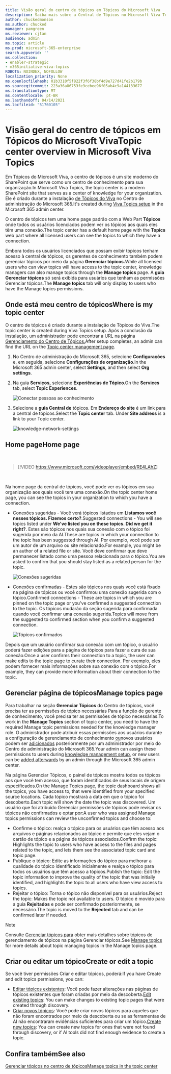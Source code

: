 ```yaml
---
title: Visão geral do centro de tópicos em Tópicos do Microsoft Viva
description: Saiba mais sobre a Central de Tópicos no Microsoft Viva Topics.
author: chuckedmonson
ms.author: chucked
manager: pamgreen
ms.reviewer: cjtan
audience: admin
ms.topic: article
ms.prod: microsoft-365-enterprise
search.appverid: ''
ms.collection:
- enabler-strategic
- m365initiative-viva-topics
ROBOTS: NOINDEX, NOFOLLOW
localization_priority: None
ms.openlocfilehash: 01b3310f5f822f3f6f38bf4d9e727d41fe2b179b
ms.sourcegitcommit: 223a36a86753fe9cebee96f05ab4c9a144133677
ms.translationtype: MT
ms.contentlocale: pt-BR
ms.lasthandoff: 04/14/2021
ms.locfileid: "51760105"
---
```

# <a name="topic-center-overview-in-microsoft-viva-topics"></a><span data-ttu-id="0938f-103">Visão geral do centro de tópicos em Tópicos do Microsoft Viva</span><span class="sxs-lookup"><span data-stu-id="0938f-103">Topic center overview in Microsoft Viva Topics</span></span>


<span data-ttu-id="0938f-104">Em Tópicos do Microsoft Viva, o centro de tópicos é um site moderno do SharePoint que serve como um centro de conhecimento para sua organização.</span><span class="sxs-lookup"><span data-stu-id="0938f-104">In Microsoft Viva Topics, the topic center is a modern SharePoint site that serves as a center of knowledge for your organization.</span></span> <span data-ttu-id="0938f-105">Ele é criado durante a instalação [de Tópicos do Viva](set-up-topic-experiences.md) no Centro de administração do Microsoft 365.</span><span class="sxs-lookup"><span data-stu-id="0938f-105">It's created during [Viva Topics setup](set-up-topic-experiences.md) in the Microsoft 365 admin center.</span></span>

<span data-ttu-id="0938f-106">O centro de tópicos tem uma home page padrão com a Web Part **Tópicos** onde todos os usuários licenciados podem ver os tópicos aos quais eles têm uma conexão.</span><span class="sxs-lookup"><span data-stu-id="0938f-106">The topic center has a default home page with the **Topics** web part where all licensed users can see the topics to which they have a connection.</span></span> 

<span data-ttu-id="0938f-107">Embora todos os usuários licenciados que possam exibir tópicos tenham acesso à central de tópicos, os gerentes de conhecimento também podem gerenciar tópicos por meio da página **Gerenciar tópicos.**</span><span class="sxs-lookup"><span data-stu-id="0938f-107">While all licensed users who can view topics will have access to the topic center, knowledge managers can also manage topics through the **Manage topics** page.</span></span> <span data-ttu-id="0938f-108">A **guia Gerenciar tópicos** só será exibida para usuários que tenham as permissões Gerenciar tópicos.</span><span class="sxs-lookup"><span data-stu-id="0938f-108">The **Manage topics** tab will only display to users who have the Manage topics permissions.</span></span> 

## <a name="where-is-my-topic-center"></a><span data-ttu-id="0938f-109">Onde está meu centro de tópicos</span><span class="sxs-lookup"><span data-stu-id="0938f-109">Where is my topic center</span></span>

<span data-ttu-id="0938f-110">O centro de tópicos é criado durante a instalação de Tópicos do Viva.</span><span class="sxs-lookup"><span data-stu-id="0938f-110">The topic center is created during Viva Topics setup.</span></span> <span data-ttu-id="0938f-111">Após a conclusão da instalação, um administrador pode encontrar a URL na página [Gerenciamento do Centro de Tópicos.](./topic-experiences-administration.md#to-access-topics-management-settings)</span><span class="sxs-lookup"><span data-stu-id="0938f-111">After setup completes, an admin can find the URL on the [Topic center management page](./topic-experiences-administration.md#to-access-topics-management-settings).</span></span>


1. <span data-ttu-id="0938f-112">No Centro de administração do Microsoft 365, selecione **Configurações** e, em seguida, selecione **Configurações de organização**.</span><span class="sxs-lookup"><span data-stu-id="0938f-112">In the Microsoft 365 admin center, select **Settings**, and then select **Org settings**.</span></span>
2. <span data-ttu-id="0938f-113">Na guia **Serviços,** selecione **Experiências de Tópico**.</span><span class="sxs-lookup"><span data-stu-id="0938f-113">On the **Services** tab, select **Topic Experiences**.</span></span>

    ![Conectar pessoas ao conhecimento](../media/admin-org-knowledge-options-completed.png) </br>

3. <span data-ttu-id="0938f-115">Selecione a **guia Central de** tópicos. Em **Endereço do site** é um link para a central de tópicos.</span><span class="sxs-lookup"><span data-stu-id="0938f-115">Select the **Topic center** tab. Under **Site address** is a link to your Topic center.</span></span>

    ![knowledge-network-settings](../media/knowledge-network-settings-topic-center.png) </br>



## <a name="home-page"></a><span data-ttu-id="0938f-117">Home page</span><span class="sxs-lookup"><span data-stu-id="0938f-117">Home page</span></span>

</br>

> [!VIDEO https://www.microsoft.com/videoplayer/embed/RE4LAhZ]  

</br>


<span data-ttu-id="0938f-118">Na home page da central de tópicos, você pode ver os tópicos em sua organização aos quais você tem uma conexão.</span><span class="sxs-lookup"><span data-stu-id="0938f-118">On the topic center home page, you can see the topics in your organization to which you have a connection.</span></span>

- <span data-ttu-id="0938f-119">Conexões sugeridas - Você verá tópicos listados em **Listamos você nesses tópicos. Fizemos certo?**.</span><span class="sxs-lookup"><span data-stu-id="0938f-119">Suggested connections - You will see topics listed under **We've listed you on these topics. Did we get it right?**.</span></span> <span data-ttu-id="0938f-120">Estes são tópicos nos quais sua conexão com o tópico foi sugerida por meio da AI.</span><span class="sxs-lookup"><span data-stu-id="0938f-120">These are topics in which your connection to the topic has been suggested through AI.</span></span> <span data-ttu-id="0938f-121">Por exemplo, você pode ser um autor de um arquivo ou site relacionado.</span><span class="sxs-lookup"><span data-stu-id="0938f-121">For example, you might be an author of a related file or site.</span></span> <span data-ttu-id="0938f-122">Você deve confirmar que deve permanecer listado como uma pessoa relacionada para o tópico.</span><span class="sxs-lookup"><span data-stu-id="0938f-122">You are asked to confirm that you should stay listed as a related person for the topic.</span></span>

   ![Conexões sugeridas](../media/knowledge-management/my-topics.png) </br>
 
- <span data-ttu-id="0938f-124">Conexões confirmadas - Estes são tópicos nos quais você está fixado na página de tópicos ou você confirmou uma conexão sugerida com o tópico.</span><span class="sxs-lookup"><span data-stu-id="0938f-124">Confirmed connections - These are topics in which you are pinned on the topic page or you've confirmed a suggested connection to the topic.</span></span> <span data-ttu-id="0938f-125">Os tópicos mudarão da seção sugerida para confirmada quando você confirmar uma conexão sugerida.</span><span class="sxs-lookup"><span data-stu-id="0938f-125">Topics will move from the suggested to confirmed section when you confirm a suggested connection.</span></span>
 
   ![Tópicos confirmados](../media/knowledge-management/my-topics-confirmed.png) </br>

<span data-ttu-id="0938f-127">Depois que um usuário confirmar sua conexão com um tópico, o usuário poderá fazer edições para a página de tópicos para fazer a cura de sua conexão.</span><span class="sxs-lookup"><span data-stu-id="0938f-127">Once a user confirms their connection to a topic, the user can make edits to the topic page to curate their connection.</span></span> <span data-ttu-id="0938f-128">Por exemplo, eles podem fornecer mais informações sobre sua conexão com o tópico.</span><span class="sxs-lookup"><span data-stu-id="0938f-128">For example, they can provide more information about their connection to the topic.</span></span>


## <a name="manage-topics-page"></a><span data-ttu-id="0938f-129">Gerenciar página de tópicos</span><span class="sxs-lookup"><span data-stu-id="0938f-129">Manage topics page</span></span>

<span data-ttu-id="0938f-130">Para trabalhar na seção **Gerenciar Tópicos** do Centro de tópicos, você precisa ter as permissões de tópico necessárias Para a função de gerente de conhecimento, você precisa ter as permissões de tópico necessárias.</span><span class="sxs-lookup"><span data-stu-id="0938f-130">To work in the **Manage Topics** section of topic center, you need to have the required Manage topic permissions needed for the knowledge manager role.</span></span> <span data-ttu-id="0938f-131">O administrador pode atribuir essas permissões aos usuários durante a configuração de gerenciamento de conhecimento [ou](set-up-topic-experiences.md)novos usuários podem ser [adicionados](topic-experiences-knowledge-rules.md) posteriormente por um administrador por meio do Centro de administração do Microsoft 365.</span><span class="sxs-lookup"><span data-stu-id="0938f-131">Your admin can assign these permissions to users during [knowledge management setup](set-up-topic-experiences.md), or new users can be [added afterwards](topic-experiences-knowledge-rules.md) by an admin through the Microsoft 365 admin center.</span></span>

<span data-ttu-id="0938f-132">Na página Gerenciar Tópicos, o painel de tópicos mostra todos os tópicos aos que você tem acesso, que foram identificados de seus locais de origem especificados.</span><span class="sxs-lookup"><span data-stu-id="0938f-132">On the Manage Topics page, the topic dashboard shows all the topics, you have access to, that were identified from your specified source locations.</span></span> <span data-ttu-id="0938f-133">Cada tópico mostrará a data em que o tópico foi descoberto.</span><span class="sxs-lookup"><span data-stu-id="0938f-133">Each topic will show the date the topic was discovered.</span></span> <span data-ttu-id="0938f-134">Um usuário que foi atribuído Gerenciar permissões de tópicos pode revisar os tópicos não confirmados e optar por:</span><span class="sxs-lookup"><span data-stu-id="0938f-134">A user who was assigned Manage topics permissions can review the unconfirmed topics and choose to:</span></span>
- <span data-ttu-id="0938f-135">Confirme o tópico: realça o tópico para os usuários que têm acesso aos arquivos e páginas relacionados ao tópico e permite que eles vejam o cartão de tópico e a página de tópicos associados.</span><span class="sxs-lookup"><span data-stu-id="0938f-135">Confirm the topic: Highlights the topic to users who have access to the files and pages related to the topic, and lets them see the associated topic card and topic page.</span></span>
- <span data-ttu-id="0938f-136">Publique o tópico: Edite as informações do tópico para melhorar a qualidade do tópico identificado inicialmente e realça o tópico para todos os usuários que têm acesso a tópicos.</span><span class="sxs-lookup"><span data-stu-id="0938f-136">Publish the topic: Edit the topic information to improve the quality of the topic that was initially identified, and highlights the topic to all users who have view access to topics.</span></span> 
- <span data-ttu-id="0938f-137">Rejeitar o tópico: Torna o tópico não disponível para os usuários.</span><span class="sxs-lookup"><span data-stu-id="0938f-137">Reject the topic: Makes the topic not available to users.</span></span> <span data-ttu-id="0938f-138">O tópico é movido para a guia **Rejeitados** e pode ser confirmado posteriormente, se necessário.</span><span class="sxs-lookup"><span data-stu-id="0938f-138">The topic is moved to the **Rejected** tab and can be confirmed later if needed.</span></span> 

> [!Note] 
> <span data-ttu-id="0938f-139">Consulte [Gerenciar tópicos para](manage-topics.md) obter mais detalhes sobre tópicos de gerenciamento de tópicos na página Gerenciar tópicos.</span><span class="sxs-lookup"><span data-stu-id="0938f-139">See [Manage topics](manage-topics.md) for more details about topic managing topics in the Manage topics page.</span></span>

## <a name="create-or-edit-a-topic"></a><span data-ttu-id="0938f-140">Criar ou editar um tópico</span><span class="sxs-lookup"><span data-stu-id="0938f-140">Create or edit a topic</span></span>

<span data-ttu-id="0938f-141">Se você tiver permissões Criar e editar tópicos, poderá:</span><span class="sxs-lookup"><span data-stu-id="0938f-141">If you have Create and edit topics permissions, you can:</span></span>

- <span data-ttu-id="0938f-142">[Editar tópicos existentes](edit-a-topic.md): Você pode fazer alterações nas páginas de tópicos existentes que foram criadas por meio da descoberta.</span><span class="sxs-lookup"><span data-stu-id="0938f-142">[Edit existing topics](edit-a-topic.md): You can make changes to existing topic pages that were created through discovery.</span></span>
- <span data-ttu-id="0938f-143">[Criar novos tópicos](create-a-topic.md): Você pode criar novos tópicos para aqueles que não foram encontrados por meio da descoberta ou se as ferramentas de AI não encontraram evidências suficientes para criar um tópico.</span><span class="sxs-lookup"><span data-stu-id="0938f-143">[Create new topics](create-a-topic.md): You can create new topics for ones that were not found through discovery, or if AI tools did not find enough evidence to create a topic.</span></span>


## <a name="see-also"></a><span data-ttu-id="0938f-144">Confira também</span><span class="sxs-lookup"><span data-stu-id="0938f-144">See also</span></span>

[<span data-ttu-id="0938f-145">Gerenciar tópicos no centro de tópicos</span><span class="sxs-lookup"><span data-stu-id="0938f-145">Manage topics in the topic center</span></span>](manage-topics.md)

